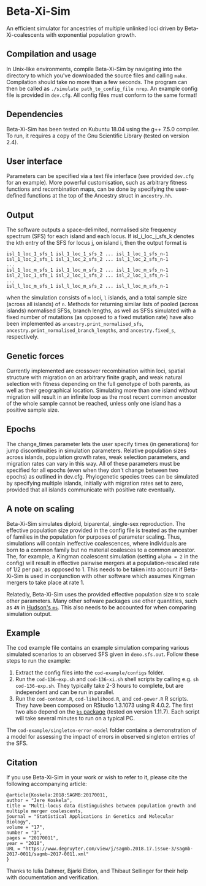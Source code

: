 # Beta-Xi-Sim
An efficient simulator for ancestries of multiple unlinked loci driven by Beta-Xi-coalescents with exponential population growth.

## Compilation and usage
In Unix-like environments, compile Beta-Xi-Sim by navigating into the directory to which you've downloaded the source files and calling `make`. Compilation should take no more than a few seconds. The program can then be called as `./simulate path_to_config_file nrep`. An example config file is provided in `dev.cfg`. All config files must conform to the same format!

## Dependencies
Beta-Xi-Sim has been tested on Kubuntu 18.04 using the g++ 7.5.0 compiler. To run, it requires a copy of the Gnu Scientific Library (tested on version 2.4).

## User interface
Parameters can be specified via a text file interface (see provided `dev.cfg` for an example).
More powerful customisation, such as arbitrary fitness functions and recombination maps, can be done by specifying the user-defined functions at the top of the Ancestry struct in `ancestry.hh`.

## Output
The software outputs a space-delimited, normalised site frequency spectrum (SFS) for each island and each locus. If isl_i_loc_j_sfs_k denotes the kth entry of the SFS for locus j, on island i, then the output format is

  `isl_1_loc_1_sfs_1 isl_1_loc_1_sfs_2 ... isl_1_loc_1_sfs_n-1`    
  `isl_1_loc_2_sfs_1 isl_1_loc_2_sfs_2 ... isl_1_loc_2_sfs_n-1`  
  `...`  
  `isl_1_loc_m_sfs_1 isl_1_loc_m_sfs_2 ... isl_1_loc_m_sfs_n-1`  
  `isl_2_loc_1_sfs_1 isl_2_loc_1_sfs_2 ... isl_2_loc_1_sfs_n-1`  
  `...`  
  `isl_l_loc_m_sfs_1 isl_l_loc_m_sfs_2 ... isl_l_loc_m_sfs_n-1`

when the simulation consists of `m` loci, `l` islands, and a total sample size (across all islands) of `n`. Methods for returning similar lists of pooled (across islands) normalised SFSs, branch lengths, as well as SFSs simulated with a fixed number of mutations (as opposed to a fixed mutation rate) have also been implemented as `ancestry.print_normalised_sfs`, `ancestry.print_normalised_branch_lengths`, and `ancestry.fixed_s`, respectively.

## Genetic forces
Currently implemented are crossover recombination within loci, spatial structure with migration on an arbitrary finite graph, and weak natural selection with fitness depending on the full genotype of both parents, as well as their geographical location. Simulating more than one island without migration will result in an infinite loop as the most recent common ancestor of the whole sample cannot be reached, unless only one island has a positive sample size.

## Epochs
The change_times parameter lets the user specify times (in generations) for jump discontinuities in simulation parameters. Relative population sizes across islands, population growth rates, weak selection parameters, and migration rates can vary in this way. All of these parameters must be specified for all epochs (even when they don't change between two epochs) as outlined in dev.cfg. Phylogenetic species trees can be simulated by specifying multiple islands, initially with migration rates set to zero, provided that all islands communicate with positive rate eventually. 

## A note on scaling
Beta-Xi-Sim simulates diploid, biparental, single-sex reproduction. The effective population size provided in the config file is treated as the number of families in the population for purposes of parameter scaling. Thus, simulations will contain ineffective coalescences, where individuals are born to a common family but no material coalesces to a common ancestor. The, for example, a Kingman coalescent simulation (setting `alpha = 2` in the config) will result in effective pairwise mergers at a population-rescaled rate of 1/2 per pair, as opposed to 1. This needs to be taken into account if Beta-Xi-Sim is used in conjunction with other software which assumes Kingman mergers to take place at rate 1.

Relatedly, Beta-Xi-Sim uses the provided effective population size `N` to scale other parameters. Many other sofware packages use other quantities, such as `4N` in [Hudson's `ms`](http://home.uchicago.edu/~rhudson1/source/mksamples.html "http://home.uchicago.edu/~rhudson1/source/mksamples.html"). This also needs to be accounted for when comparing simulation output.

## Example
The cod example file contains an example simulation comparing various simulated scenarios to an observed SFS given in `demo.sfs.out`. Follow these steps to run the example:
1. Extract the config files into the `cod-example/configs` folder.
2. Run the `cod-136-exp.sh` and `cod-136-xi.sh` shell scripts by calling e.g. `sh cod-136-exp.sh`. They typically take 2-3 hours to complete, but are independent and can be run in parallel.
3. Run the `cod-contour.R`, `cod-likelihood.R`, and `cod-power.R` R scripts. They have been composed on RStudio 1.3.1073 using R 4.0.2. The first two also depend on the [`ks` package](https://cran.r-project.org/web/packages/ks/index.html) (tested on version 1.11.7). Each script will take several minutes to run on a typical PC.

The `cod-example/singleton-error-model` folder contains a demonstration of a model for assessing the impact of errors in observed singleton entries of the SFS.

## Citation
If you use Beta-Xi-Sim in your work or wish to refer to it, please cite the following accompanying article:

`@article{Koskela:2018:SAGMB:20170011,`  
  `author = "Jere Koskela",`  
  `title = "Multi-locus data distinguishes between population growth and multiple merger coalescents,`  
  `journal = "Statistical Applications in Genetics and Molecular Biology",`  
  `volume = "17",`  
  `number = "3",`  
  `pages = "20170011",`  
  `year = "2018",`  
  `URL = "https://www.degruyter.com/view/j/sagmb.2018.17.issue-3/sagmb-2017-0011/sagmb-2017-0011.xml"`  
`}`

Thanks to Iulia Dahmer, Bjarki Eldon, and Thibaut Sellinger for their help with documentation and verification.
